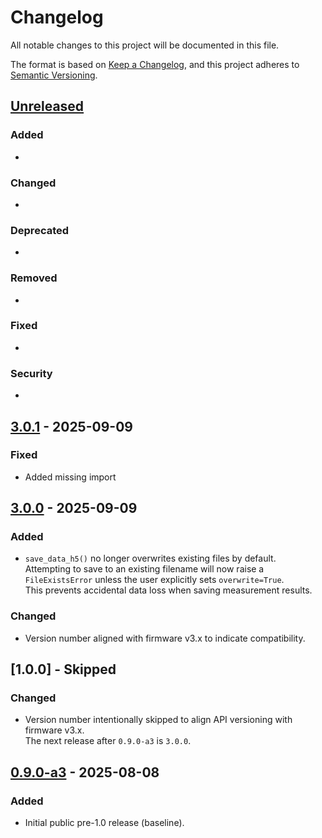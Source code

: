 # Changelog
All notable changes to this project will be documented in this file.

The format is based on [Keep a Changelog](https://keepachangelog.com/en/1.1.0/),
and this project adheres to [Semantic Versioning](https://semver.org/spec/v2.0.0.html).

## [Unreleased]
### Added
- 

### Changed
- 

### Deprecated
- 

### Removed
- 

### Fixed
- 

### Security
- 

## [3.0.1] - 2025-09-09
### Fixed
- Added missing import

## [3.0.0] - 2025-09-09
### Added
- `save_data_h5()` no longer overwrites existing files by default.  
  Attempting to save to an existing filename will now raise a `FileExistsError` unless the user explicitly sets `overwrite=True`.  
  This prevents accidental data loss when saving measurement results.

### Changed
- Version number aligned with firmware v3.x to indicate compatibility.

## [1.0.0] - Skipped
### Changed
- Version number intentionally skipped to align API versioning with firmware v3.x.  
  The next release after `0.9.0-a3` is `3.0.0`.

## [0.9.0-a3] - 2025-08-08
### Added
- Initial public pre-1.0 release (baseline).

[Unreleased]: https://gitlab.com/oasis-acquisition/oasis-api/-/compare/v3.0.1...main
[3.0.1]:      https://gitlab.com/oasis-acquisition/oasis-api/-/compare/v3.0.0...v3.0.1
[3.0.0]:      https://gitlab.com/oasis-acquisition/oasis-api/-/tags/v3.0.0
[0.9.0-a3]:   https://gitlab.com/oasis-acquisition/oasis-api/-/tags/v0.9.0-a3
